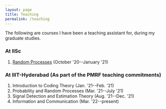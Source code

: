 ```yaml
---
layout: page
title: Teaching
permalink: /teaching
---
```

The following are courses I have been a teaching assistant for, during my graduate studies.

### At IISc
1. [Random Processes](https://ece.iisc.ac.in/~parimal/random.html) (October '20--January '21)

### At IIIT-Hyderabad (As part of the PMRF teaching commitments)
1. Introduction to Coding Theory (Jan. '21--Feb. '21)
2. Probability and Random Processes (Mar. '21--July '21)
3. Signal Detection and Estimation Theory (Aug. '21--Dec. '21)
4. Information and Communication (Mar. '22--present)
